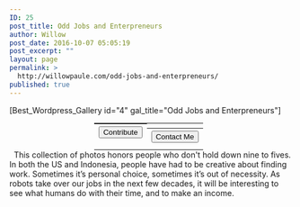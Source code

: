 ```yaml
---
ID: 25
post_title: Odd Jobs and Enterpreneurs
author: Willow
post_date: 2016-10-07 05:05:19
post_excerpt: ""
layout: page
permalink: >
  http://willowpaule.com/odd-jobs-and-enterpreneurs/
published: true
---
```

[Best_Wordpress_Gallery id="4" gal_title="Odd Jobs and Enterpreneurs"]
<table style="width: 40%; margin: 0 auto; margin-top: 0px;">
<tr>
<th style="display: inline-block;"><form action="https://www.paypal.com/cgi-bin/webscr" method="post" target="_blank"><input name="cmd" type="hidden" value="_s-xclick" /><input name="hosted_button_id" type="hidden" value="E3ATMCWXJ4WUU" /><input style="display: none; margin: 0 auto;" alt="PayPal - The safer, easier way to pay online!" name="submit" src="" type="image" /><button class="btn-lg">Contribute</button>
</form></th>
<th style="display: inline-block;"><a href="http://willowpaule.com/contact/"><button class="btn-lg">Contact Me</button></a></th>
</tr>
</table>
&nbsp;
This collection of photos honors people who don't hold down nine to fives. In both the US and Indonesia, people have had to be creative about finding work. Sometimes it’s personal choice, sometimes it’s out of necessity. As robots take over our jobs in the next few decades, it will be interesting to see what humans do with their time, and to make an income.
